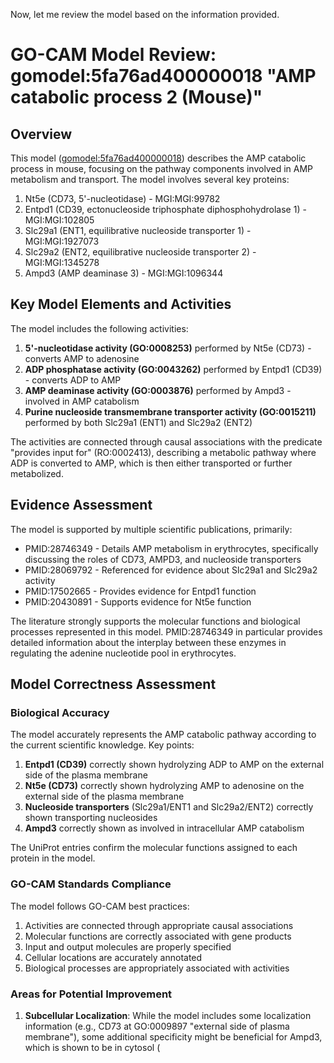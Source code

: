 Now, let me review the model based on the information provided.

# GO-CAM Model Review: gomodel:5fa76ad400000018 "AMP catabolic process 2 (Mouse)"

## Overview

This model ([gomodel:5fa76ad400000018](https://bioregistry.io/go.model:5fa76ad400000018)) describes the AMP catabolic process in mouse, focusing on the pathway components involved in AMP metabolism and transport. The model involves several key proteins:

1. Nt5e (CD73, 5'-nucleotidase) - MGI:MGI:99782
2. Entpd1 (CD39, ectonucleoside triphosphate diphosphohydrolase 1) - MGI:MGI:102805
3. Slc29a1 (ENT1, equilibrative nucleoside transporter 1) - MGI:MGI:1927073
4. Slc29a2 (ENT2, equilibrative nucleoside transporter 2) - MGI:MGI:1345278
5. Ampd3 (AMP deaminase 3) - MGI:MGI:1096344

## Key Model Elements and Activities

The model includes the following activities:

1. **5'-nucleotidase activity (GO:0008253)** performed by Nt5e (CD73) - converts AMP to adenosine
2. **ADP phosphatase activity (GO:0043262)** performed by Entpd1 (CD39) - converts ADP to AMP
3. **AMP deaminase activity (GO:0003876)** performed by Ampd3 - involved in AMP catabolism
4. **Purine nucleoside transmembrane transporter activity (GO:0015211)** performed by both Slc29a1 (ENT1) and Slc29a2 (ENT2)

The activities are connected through causal associations with the predicate "provides input for" (RO:0002413), describing a metabolic pathway where ADP is converted to AMP, which is then either transported or further metabolized.

## Evidence Assessment

The model is supported by multiple scientific publications, primarily:
- PMID:28746349 - Details AMP metabolism in erythrocytes, specifically discussing the roles of CD73, AMPD3, and nucleoside transporters
- PMID:28069792 - Referenced for evidence about Slc29a1 and Slc29a2 activity
- PMID:17502665 - Provides evidence for Entpd1 function
- PMID:20430891 - Supports evidence for Nt5e function

The literature strongly supports the molecular functions and biological processes represented in this model. PMID:28746349 in particular provides detailed information about the interplay between these enzymes in regulating the adenine nucleotide pool in erythrocytes.

## Model Correctness Assessment

### Biological Accuracy

The model accurately represents the AMP catabolic pathway according to the current scientific knowledge. Key points:

1. **Entpd1 (CD39)** correctly shown hydrolyzing ADP to AMP on the external side of the plasma membrane
2. **Nt5e (CD73)** correctly shown hydrolyzing AMP to adenosine on the external side of the plasma membrane
3. **Nucleoside transporters** (Slc29a1/ENT1 and Slc29a2/ENT2) correctly shown transporting nucleosides
4. **Ampd3** correctly shown as involved in intracellular AMP catabolism

The UniProt entries confirm the molecular functions assigned to each protein in the model.

### GO-CAM Standards Compliance

The model follows GO-CAM best practices:

1. Activities are connected through appropriate causal associations
2. Molecular functions are correctly associated with gene products
3. Input and output molecules are properly specified
4. Cellular locations are accurately annotated
5. Biological processes are appropriately associated with activities

### Areas for Potential Improvement

1. **Subcellular Localization**: While the model includes some localization information (e.g., CD73 at GO:0009897 "external side of plasma membrane"), some additional specificity might be beneficial for Ampd3, which is shown to be in cytosol (